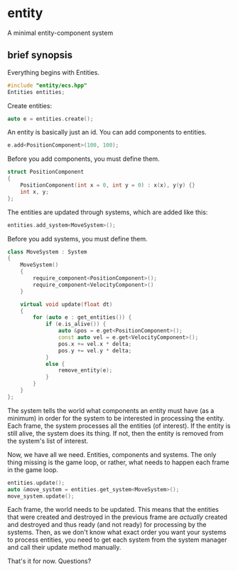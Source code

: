 entity
======

A minimal entity-component system

brief synopsis
--------------
Everything begins with Entities.

```c++
#include "entity/ecs.hpp"
Entities entities;
```

Create entities:

```c++
auto e = entities.create();
```

An entity is basically just an id. You can add components to entities.

```c++
e.add<PositionComponent>(100, 100);
```

Before you add components, you must define them.

```c++
struct PositionComponent
{
    PositionComponent(int x = 0, int y = 0) : x(x), y(y) {}
    int x, y;
};
```

The entities are updated through systems, which are added like this:

```c++
entities.add_system<MoveSystem>();
```

Before you add systems, you must define them.

```c++
class MoveSystem : System
{
    MoveSystem()
    {
        require_component<PositionComponent>();
        require_component<VelocityComponent>()
    }

    virtual void update(float dt)
    {
        for (auto e : get_entities()) {
            if (e.is_alive()) {
                auto &pos = e.get<PositionComponent>();
                const auto vel = e.get<VelocityComponent>();
                pos.x += vel.x * delta;
                pos.y += vel.y * delta;
            }
            else {
                remove_entity(e);
            }
        }
    }
};
```

The system tells the world what components an entity must have (as a minimum) in order for the system to be interested in processing the entity.
Each frame, the system processes all the entities (of interest). If the entity is still alive, the system does its thing. If not, then the entity
is removed from the system's list of interest.

Now, we have all we need. Entities, components and systems. The only thing missing is the game loop, or rather, what needs to happen each frame in the game loop.

```c++
entities.update();
auto &move_system = entities.get_system<MoveSystem>();
move_system.update();
```

Each frame, the world needs to be updated. This means that the entities that were created and destroyed in the previous frame are *actually* created and destroyed 
and thus ready (and not ready) for processing by the systems. Then, as we don't know what exact order you want your systems to process entities, you need to get each system
from the system manager and call their update method manually.

That's it for now. Questions?
